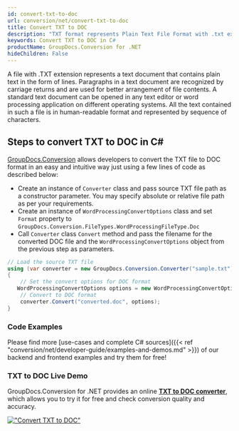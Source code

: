 ```yaml
---
id: convert-txt-to-doc
url: conversion/net/convert-txt-to-doc
title: Convert TXT to DOC
description: "TXT format represents Plain Text File Format with .txt extension. Learn how to convert TXT to DOC file programmatically in C# language using GroupDocs.Conversion for .NET library."
keywords: Convert TXT to DOC in C#
productName: GroupDocs.Conversion for .NET
hideChildren: False
---
```


A file with .TXT extension represents a text document that contains plain text in the form of lines. Paragraphs in a text document are recognized by carriage returns and are used for better arrangement of file contents. A standard text document can be opened in any text editor or word processing application on different operating systems. All the text contained in such a file is in human-readable format and represented by sequence of characters.

## Steps to convert TXT to DOC in C#

[GroupDocs.Conversion](https://products.groupdocs.com/conversion/net) allows developers to convert the TXT file to DOC format in an easy and intuitive way just using a few lines of code as described below:

* Create an instance of `Converter` class and pass source TXT file path as a constructor parameter. You may specify absolute or relative file path as per your requirements. 
* Create an instance of `WordProcessingConvertOptions` class and set `Format` property to `GroupDocs.Conversion.FileTypes.WordProcessingFileType.Doc`
* Call `Converter` class `Convert` method and pass the filename for the converted DOC file and the `WordProcessingConvertOptions` object from the previous step as parameters.

```csharp
// Load the source TXT file
using (var converter = new GroupDocs.Conversion.Converter("sample.txt"))
{
    // Set the convert options for DOC format
   WordProcessingConvertOptions options = new WordProcessingConvertOptions { Format = GroupDocs.Conversion.FileTypes.WordProcessingFileType.Doc };
    // Convert to DOC format
    converter.Convert("converted.doc", options);
}
```

### Code Examples

Please find more [use-cases and complete C# sources]({{< ref "conversion/net/developer-guide/examples-and-demos.md" >}}) of our backend and frontend examples and try them for free!

### TXT to DOC Live Demo

GroupDocs.Conversion for .NET provides an online [**TXT to DOC converter**](https://products.groupdocs.app/conversion/txt-to-doc), which allows you to try it for free and check conversion quality and accuracy.

[!["Convert TXT to DOC"](conversion/net/images/convert-to-doc/convert-txt-to-doc.png)](https://products.groupdocs.app/conversion/txt-to-doc)